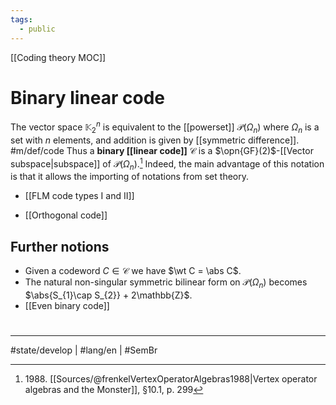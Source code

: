 ```yaml
---
tags:
  - public
---
```

[[Coding theory MOC]]
# Binary linear code

The vector space $\mathbb{K}_{2}^n$ is equivalent to the [[powerset]] $\mathcal{P}(\Omega_{n})$ where $\Omega_{n}$ is a set with $n$ elements, and addition is given by [[symmetric difference]]. #m/def/code
Thus a **binary [[linear code]]** $\mathcal{C}$ is a $\opn{GF}(2)$-[[Vector subspace|subspace]] of $\mathcal{P}(\Omega_{n})$.[^1988]
Indeed, the main advantage of this notation is that it allows the importing of notations from set theory.

- [[FLM code types I and II]]
- [[Orthogonal code]]

  [^1988]: 1988\. [[Sources/@frenkelVertexOperatorAlgebras1988|Vertex operator algebras and the Monster]], §10.1, p. 299

## Further notions

- Given a codeword $C \in \mathcal{C}$ we have  $\wt C = \abs C$.
- The natural non-singular symmetric bilinear form on $\mathcal{P}(\Omega_{n})$ becomes $\abs{S_{1}\cap S_{2}} + 2\mathbb{Z}$.
- [[Even binary code]]


#
---
#state/develop | #lang/en | #SemBr
